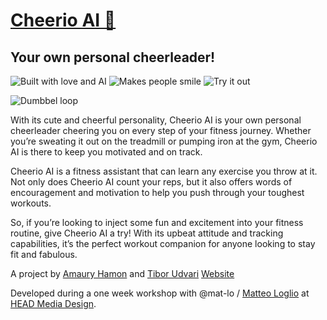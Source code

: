 # [Cheerio AI 👀](https://cheerioai.fun)
## Your own personal cheerleader! 

![Built with love and AI](https://img.shields.io/badge/-Built%20with%20%E2%9D%A4%EF%B8%8F_and_AI-930DE9)
![Makes people smile](https://img.shields.io/badge/-Makes%20people%20smile%20%F0%9F%AB%A0-930DE9)
![Try it out](https://img.shields.io/badge/-Try%20it%20out%20%F0%9F%8E%89-930DE9)

![Dumbbel loop](./assets/2303051447-dumbbel-andrea-loop.gif)

With its cute and cheerful personality, Cheerio AI is your own personal cheerleader cheering you on every step of your fitness journey. Whether you’re sweating it out on the treadmill or pumping iron at the gym, Cheerio AI is there to keep you motivated and on track.

Cheerio AI is a fitness assistant that can learn any exercise you throw at it. Not only does Cheerio AI count your reps, but it also offers words of encouragement and motivation to help you push through your toughest workouts.

So, if you’re looking to inject some fun and excitement into your fitness routine, give Cheerio AI a try! With its upbeat attitude and tracking capabilities, it’s the perfect workout companion for anyone looking to stay fit and fabulous.

A project by [Amaury Hamon](http://amauryhamon.com/) and [Tibor Udvari](https://tiborudvari.com/)
[Website](https://cheerioai.fun)

Developed during a one week workshop with @mat-lo / [Matteo Loglio](https://matlo.me/) at [HEAD Media Design](https://www.hesge.ch/head/en/programs-research/master-arts-media-design). 